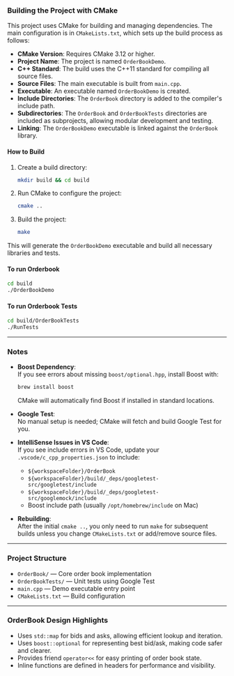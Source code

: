 ### Building the Project with CMake

This project uses CMake for building and managing dependencies. The main configuration is in `CMakeLists.txt`, which sets up the build process as follows:

- **CMake Version**: Requires CMake 3.12 or higher.
- **Project Name**: The project is named `OrderBookDemo`.
- **C++ Standard**: The build uses the C++11 standard for compiling all source files.
- **Source Files**: The main executable is built from `main.cpp`.
- **Executable**: An executable named `OrderBookDemo` is created.
- **Include Directories**: The `OrderBook` directory is added to the compiler's include path.
- **Subdirectories**: The `OrderBook` and `OrderBookTests` directories are included as subprojects, allowing modular development and testing.
- **Linking**: The `OrderBookDemo` executable is linked against the `OrderBook` library.

#### How to Build

1. Create a build directory:
   ```sh
   mkdir build && cd build
   ```
2. Run CMake to configure the project:
   ```sh
   cmake ..
   ```
3. Build the project:
   ```sh
   make
   ```

This will generate the `OrderBookDemo` executable and build all necessary libraries and tests.

#### To run Orderbook
``` bash 
cd build
./OrderBookDemo
```

#### To run Orderbook Tests
``` bash 
cd build/OrderBookTests
./RunTests
```



---

### Notes

- **Boost Dependency**:  
  If you see errors about missing `boost/optional.hpp`, install Boost with:
  ```sh
  brew install boost
  ```
  CMake will automatically find Boost if installed in standard locations.

- **Google Test**:  
  No manual setup is needed; CMake will fetch and build Google Test for you.

- **IntelliSense Issues in VS Code**:  
  If you see include errors in VS Code, update your `.vscode/c_cpp_properties.json` to include:
  - `${workspaceFolder}/OrderBook`
  - `${workspaceFolder}/build/_deps/googletest-src/googletest/include`
  - `${workspaceFolder}/build/_deps/googletest-src/googlemock/include`
  - Boost include path (usually `/opt/homebrew/include` on Mac)

- **Rebuilding**:  
  After the initial `cmake ..`, you only need to run `make` for subsequent builds unless you change `CMakeLists.txt` or add/remove source files.

---

### Project Structure

- `OrderBook/` — Core order book implementation
- `OrderBookTests/` — Unit tests using Google Test
- `main.cpp` — Demo executable entry point
- `CMakeLists.txt` — Build configuration

---

### OrderBook Design Highlights

- Uses `std::map` for bids and asks, allowing efficient lookup and iteration.
- Uses `boost::optional` for representing best bid/ask, making code safer and clearer.
- Provides friend `operator<<` for easy printing of order book state.
- Inline functions are defined in headers for performance and visibility.